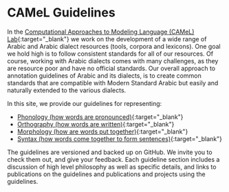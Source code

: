 # CAMeL Guidelines

In the [Computational Approaches to Modeling Language (CAMeL) Lab](www.camel-lab.com){:target="_blank"} we work on the development of a wide range of Arabic and Arabic dialect resources (tools, corpora and lexicons). One goal we hold high is to follow consistent standards for all of our resources. Of course, working with Arabic dialects comes with many challenges, as they are resource poor and have no official standards. Our overall approach to annotation guidelines of Arabic and its dialects, is to create common standards that are compatible with Modern Standard Arabic but easily and naturally extended to the various dialects.

In this site, we provide our guidelines for representing:

* [Phonology (how words are pronounced)](https://camel-guidelines.readthedocs.io/en/latest/morphology/){:target="_blank"}
* [Orthography (how words are written)](https://camel-guidelines.readthedocs.io/en/latest/phonology/){:target="_blank"}
* [Morphology (how are words put together)](https://camel-guidelines.readthedocs.io/en/latest/orthography/){:target="_blank"}
* [Syntax (how words come together to form sentences)](https://camel-guidelines.readthedocs.io/en/latest/syntax/){:target="_blank"}

The guidelines are versioned and backed up on GitHub. We invite you to check them out, and give your feedback. Each guideline section includes a discussion of high level philosophy as well as specific details, and links to publications on the guidelines and publications and projects using the guidelines.
